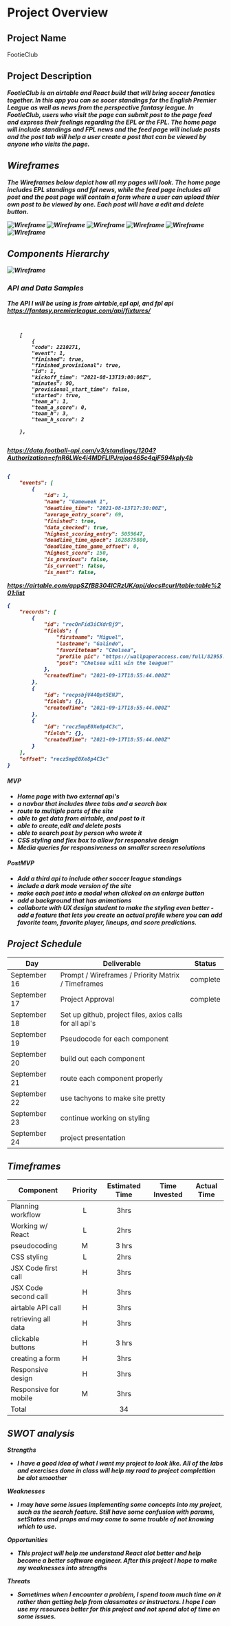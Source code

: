 # Project Overview

## Project Name

FootieClub

## Project Description


<b><i>FootieClub is an airtable and React build that will bring soccer fanatics together. In this app you can se socer standings for the English Premier League as well as news from the perspective fantasy league. In FootieClub, users who visit the page can submit post to the page feed and express their feelings regarding the EPL or the FPL. The home page will include standings and FPL news and the feed page will include posts and the post tab will help a user create a post that can be viewed by anyone who visits the page. <i> <b>


## Wireframes

The Wireframes below depict how all my pages will look. The home page includes EPL standings and fpl news, while the feed page includes all post and the post page will contain a form where a user can upload thier own post to be viewed by one. Each post will have a edit and delete button. 

![Wireframe](https://res.cloudinary.com/desk8znsq/image/upload/v1631904612/FootieClub_-_Window_oafkaj.png) 
![Wireframe](https://res.cloudinary.com/desk8znsq/image/upload/v1631904606/FootieClub_-_Window_1_kdqp5k.png)
![Wireframe](https://res.cloudinary.com/desk8znsq/image/upload/v1631904599/FootieClub_-_Window_2_mdrxuk.png)
![Wireframe](https://res.cloudinary.com/desk8znsq/image/upload/v1631904595/FootieClub_-_Phone_X_hm6tmm.png)
![Wireframe](https://res.cloudinary.com/desk8znsq/image/upload/v1631904589/FootieClub_-_Phone_X_1_zrg7yu.png)
![Wireframe](https://res.cloudinary.com/desk8znsq/image/upload/v1631904583/FootieClub_-_Phone_X_2_iechdw.png)



## Components Hierarchy

![Wireframe](https://res.cloudinary.com/desk8znsq/image/upload/v1631904564/FootieClub_oj5hsw.png)


### API and Data Samples

<i>The API I will be using is from airtable,epl api, and fpl api<i>
https://fantasy.premierleague.com/api/fixtures/
```josn


    [
        {
        "code": 2210271,
        "event": 1,
        "finished": true,
        "finished_provisional": true,
        "id": 1,
        "kickoff_time": "2021-08-13T19:00:00Z",
        "minutes": 90,
        "provisional_start_time": false,
        "started": true,
        "team_a": 1,
        "team_a_score": 0,
        "team_h": 3,
        "team_h_score": 2
        
    },
        

```
https://data.football-api.com/v3/standings/1204?Authorization=cfnR6LWc4i4MDFLlPJrajoa465c4qjF594kpIy4b
```json

{
    "events": [
        {
            "id": 1,
            "name": "Gameweek 1",
            "deadline_time": "2021-08-13T17:30:00Z",
            "average_entry_score": 69,
            "finished": true,
            "data_checked": true,
            "highest_scoring_entry": 5059647,
            "deadline_time_epoch": 1628875800,
            "deadline_time_game_offset": 0,
            "highest_score": 150,
            "is_previous": false,
            "is_current": false,
            "is_next": false,

```
https://airtable.com/appSZfBB304lCRzUK/api/docs#curl/table:table%201:list
```json
{
    "records": [
        {
            "id": "recOnFid3iCXdrBj9",
            "fields": {
                "firstname": "Miguel",
                "lastname": "Galindo",
                "favoriteteam": "Chelsea",
                "profile pic": "https://wallpaperaccess.com/full/82955.jpg",
                "post": "Chelsea will win the league!"
            },
            "createdTime": "2021-09-17T18:55:44.000Z"
        },
        {
            "id": "recpsbjV44Qpt5ENJ",
            "fields": {},
            "createdTime": "2021-09-17T18:55:44.000Z"
        },
        {
            "id": "recz5mpE0Xe8p4C3c",
            "fields": {},
            "createdTime": "2021-09-17T18:55:44.000Z"
        }
    ],
    "offset": "recz5mpE0Xe8p4C3c"
}
```
  

#### MVP 


- Home page with two external api's
- a navbar that includes three tabs and a search box
- route to multiple parts of the site
- able to get data from airtable, and post to it 
- able to create,edit and delete posts
- able to search post by person who wrote it
- CSS styling and flex box to allow for responsive design
- Media queries for responsiveness on smaller screen resolutions

#### PostMVP  


- Add a third api to include other soccer league standings
- include a dark mode version of the site
- make each post into a modal when clicked on an enlarge button
- add a background that has animations
- collaborte with UX design student to make the styling even   better
-add a feature that lets you create an actual profile where you can add favorite team, favorite player, lineups, and score predictions. 

## Project Schedule


|  Day | Deliverable | Status
|---|---| ---|
|September 16| Prompt / Wireframes / Priority Matrix / Timeframes | complete
|September 17| Project Approval | complete
|September 18| Set up github, project files, axios calls for all api's | 
|September 19| Pseudocode for each component | 
|September 20| build out each component  | 
|September 21| route each component properly | 
|September 22| use tachyons to make site pretty | 
|September 23| continue working on styling |
|September 24| project presentation |


## Timeframes



| Component | Priority | Estimated Time | Time Invested | Actual Time |
| --- | :---: |  :---: | :---: | :---: |
| Planning workflow | L | 3hrs|  |  |
| Working w/ React | L | 2hrs|  |  |
|pseudocoding | M | 3 hrs |    |  |
| CSS styling | L | 2hrs|  ||
| JSX Code first call | H | 3hrs| |  |
| JSX Code second call | H | 3hrs| |  |
| airtable API call| H | 3hrs|     |      |
| retrieving all data| H | 3hrs|     |     |
| clickable buttons| H |3 hrs|     | |
|creating a form | H | 3hrs | | 
| Responsive design | H | 3hrs |  |    |
|Responsive for mobile| M | 3hrs | | |
|Total|     |  34  |    |   |



## SWOT analysis

Strengths
- I have a good idea of what I want my project to look like. All of the labs and exercises done in class will help my road to project complettion be alot smoother

Weaknesses
- I may have some issues implementing some concepts into my project, such as the search feature. Still have some confusion with params, setStates and props and may come to some trouble of not knowing which to use. 

Opportunities
- This project will help me understand React alot better and help become a better software engineer. After this project I hope to make my weaknesses into strengths

Threats
- Sometimes when I encounter a problem, I spend toom much time on it rather than getting help from classmates or instructors. I hope I can use my resources better for this project and not spend alot of time on some issues. 

